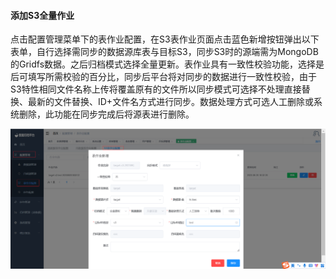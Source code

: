 

#### 			添加S3全量作业

​	点击配置管理菜单下的表作业配置，在S3表作业页面点击蓝色新增按钮弹出以下表单，自行选择需同步的数据源库表与目标S3，同步S3时的源端需为MongoDB的Gridfs数据。之后归档模式选择全量更新。表作业具有一致性校验功能，选择是后可填写所需校验的百分比，同步后平台将对同步的数据进行一致性校验，由于S3特性相同文件名称上传将覆盖原有的文件所以同步模式可选择不处理直接替换、最新的文件替换、ID+文件名方式进行同步。数据处理方式可选人工删除或系统删除，此功能在同步完成后将源表进行删除。

![image-20230621135150997](../images/image-20230621135150997.png)

